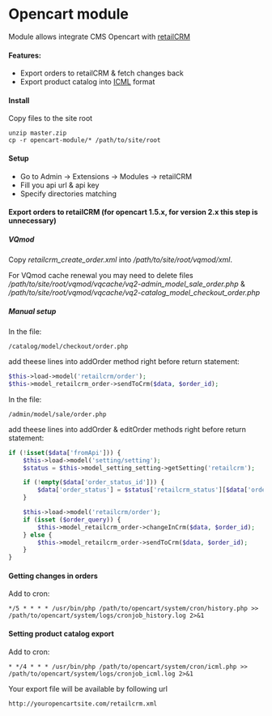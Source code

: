 Opencart module
===============

Module allows integrate CMS Opencart with [retailCRM](http://retailcrm.pro)

#### Features:

* Export orders to retailCRM & fetch changes back
* Export product catalog into [ICML](http://www.retailcrm.pro/docs/Developers/ICML) format

#### Install

Copy files to the site root

```
unzip master.zip
cp -r opencart-module/* /path/to/site/root
```

#### Setup

* Go to Admin -> Extensions -> Modules -> retailCRM
* Fill you api url & api key
* Specify directories matching


#### Export orders to retailCRM (for opencart 1.5.x, for version 2.x this step is unnecessary)

##### VQmod

Copy _retailcrm_create_order.xml_ into _/path/to/site/root/vqmod/xml_.

For VQmod cache renewal you may need to delete files _/path/to/site/root/vqmod/vqcache/vq2-admin_model_sale_order.php_ & _/path/to/site/root/vqmod/vqcache/vq2-catalog_model_checkout_order.php_

##### Manual setup

In the file:

```
/catalog/model/checkout/order.php
```

add theese lines into addOrder method right before return statement:

```php
$this->load->model('retailcrm/order');
$this->model_retailcrm_order->sendToCrm($data, $order_id);
```

In the file:

```
/admin/model/sale/order.php
```

add theese lines into addOrder & editOrder methods right before return statement:

```php
if (!isset($data['fromApi'])) {
    $this->load->model('setting/setting');
    $status = $this->model_setting_setting->getSetting('retailcrm');

    if (!empty($data['order_status_id'])) {
        $data['order_status'] = $status['retailcrm_status'][$data['order_status_id']];
    }

    $this->load->model('retailcrm/order');
    if (isset ($order_query)) {
        $this->model_retailcrm_order->changeInCrm($data, $order_id);
    } else {
        $this->model_retailcrm_order->sendToCrm($data, $order_id);
    }
}
```

#### Getting changes in orders

Add to cron:

```
*/5 * * * * /usr/bin/php /path/to/opencart/system/cron/history.php >> /path/to/opencart/system/logs/cronjob_history.log 2>&1
```

#### Setting product catalog export

Add to cron:

```
* */4 * * * /usr/bin/php /path/to/opencart/system/cron/icml.php >> /path/to/opencart/system/logs/cronjob_icml.log 2>&1
```

Your export file will be available by following url

```
http://youropencartsite.com/retailcrm.xml
```
